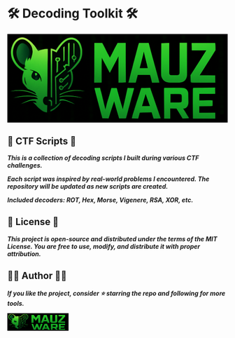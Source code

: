 # 🛠 **Decoding Toolkit** 🛠

[<img align='center' src="https://github.com/mauzware/mauzware/blob/main/LOGO%20NEW.png"/>](https://github.com/mauzware)

## 🏁 **CTF Scripts** 🏁

<i>**This is a collection of decoding scripts I built during various CTF challenges.**

**Each script was inspired by real-world problems I encountered. The repository will be updated as new scripts are created.**

**Included decoders: ROT, Hex, Morse, Vigenere, RSA, XOR, etc.**</i>

## 📜 **License** 📜

<i>**This project is open-source and distributed under the terms of the MIT License. You are free to use, modify, and distribute it with proper attribution.**</i>

## 👨‍💻 **Author** 👨‍💻

<i>**If you like the project, consider ⭐️ starring the repo and following for more tools.**</i>

[<img src="https://github.com/mauzware/mauzware/blob/main/LOGO%20NEW.png" width="140px" height="40px"/>](https://github.com/mauzware)
